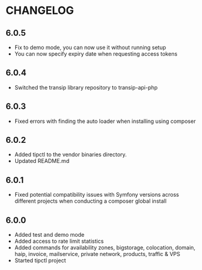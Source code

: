 CHANGELOG
=========

6.0.5
-----

* Fix to demo mode, you can now use it without running setup
* You can now specify expiry date when requesting access tokens

6.0.4
-----

* Switched the transip library repository to transip-api-php

6.0.3
-----

* Fixed errors with finding the auto loader when installing using composer

6.0.2
-----

* Added tipctl to the vendor binaries directory.
* Updated README.md

6.0.1
-----

* Fixed potential compatibility issues with Symfony versions across different projects when conducting a composer global install 

6.0.0
-----

* Added test and demo mode
* Added access to rate limit statistics
* Added commands for availability zones, bigstorage, colocation, domain, haip, invoice, mailservice, private network, products, traffic & VPS
* Started tipctl project
